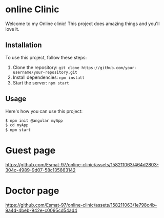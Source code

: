 # online Clinic 

Welcome to my Online clinic! This project does amazing things and you'll love it.

## Installation

To use this project, follow these steps:
 
1. Clone the repository: `git clone https://github.com/your-username/your-repository.git`
2. Install dependencies: `npm install`
3. Start the server: `npm start`

## Usage

Here's how you can use this project:

```bash
$ npm init @angular myApp
$ cd myApp
$ npm start
```
# Guest page
https://github.com/Esmat-97/online-clinic/assets/158211063/464d2803-304c-4989-9d07-58c135663142

# Doctor page
https://github.com/Esmat-97/online-clinic/assets/158211063/1e798c4b-9a4d-4beb-942e-c0095cd54ad4




